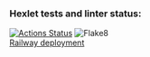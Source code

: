 ### Hexlet tests and linter status:
[![Actions Status](https://github.com/isbushcar/python-project-83/workflows/hexlet-check/badge.svg)](https://github.com/isbushcar/python-project-83/actions)
![Flake8](https://github.com/isbushcar/python-project-83/workflows/flake8/badge.svg)  
[Railway deployment](https://python-project-83-production-3e95.up.railway.app)

